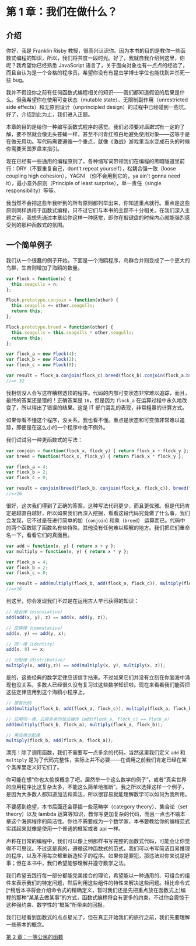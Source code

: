 # 第 1 章：我们在做什么？

## 介绍

你好，我是 Franklin Risby 教授，很高兴认识你。因为本书的目的是教你一些函数式编程的知识，所以，我们将共度一段时光。好了，我就自我介绍到这里，你呢？我希望你已经熟悉 JavaScript 语言了，关于面向对象也有一点点的经验了，而且自认为是一个合格的程序员。希望你没有有昆虫学博士学位也能找到并杀死一些 bug。

我并不假设你之前有任何函数式编程相关的知识——我们都知道假设的后果是什么。但我希望你在使用可变状态（mutable state）、无限制副作用（unrestricted side effects）和无原则设计（unprincipled design）的过程中已经碰到一些坑。好了，介绍到此为止，我们进入正题。

本章的目的是给你一种编写函数式程序的感觉。我们必须要对*函数式*有一定的了解，要不然就会像无头苍蝇一样，甚至不问青红照白地避免使用对象——这等于是在做无用功。写代码需要遵循一个重点，就像《激战》游戏里当水变成石头的时候你需要天国罗盘来指引。

现在已经有一些通用的编程原则了，各种缩写词带领我们在编程的黑暗隧道里前行：DRY（不要重复自己，dont't repeat yourself），松耦合强一致（loose coupling high cohesion），YAGNI （你不会用到它的，ya ain't gonna need it），最小意外原则（Principle of least surprise），单一责任（single responsibility）等等。

我当然不会把这些年我听到的所有原则都列举出来，你知道重点就行。重点是这些原则同样适用于函数式编程，只不过它们与本书的主题不十分相关。在我们深入主题之前，我想先通过本章给你这样一种感觉，即你在敲键盘的时候内心就能强烈感受到的那种函数式的氛围。

<!--BREAK-->

## 一个简单例子

我们从一个很蠢的例子开始。下面是一个海鸥程序，鸟群合并则变成了一个更大的鸟群，生育则增加了海鸥的数量。

```js
var Flock = function(n) {
  this.seagulls = n;
};

Flock.prototype.conjoin = function(other) {
  this.seagulls += other.seagulls;
  return this;
};

Flock.prototype.breed = function(other) {
  this.seagulls = this.seagulls * other.seagulls;
  return this;
};

var flock_a = new Flock(4);
var flock_b = new Flock(2);
var flock_c = new Flock(0);

var result = flock_a.conjoin(flock_c).breed(flock_b).conjoin(flock_a.breed(flock_b)).seagulls;
//=> 32
```

我相信没人会写这样糟糕透顶的程序。代码的内部可变状态非常难以追踪，而且，最终的答案还是错的！正确答案是 `16`，但是因为 `flock_a` 在运算过程中永久地改变了，所以得出了错误的结果。这是 IT 部门混乱的表现，非常粗暴的计算方式。

如果你看不懂这个程序，没关系，我也看不懂。重点是状态和可变值非常难以追踪，即便是在这么小的一个程序中也不例外。

我们试试另一种更函数式的写法：

```js
var conjoin = function(flock_x, flock_y) { return flock_x + flock_y };
var breed = function(flock_x, flock_y) { return flock_x * flock_y };

var flock_a = 4;
var flock_b = 2;
var flock_c = 0;

var result = conjoin(breed(flock_b, conjoin(flock_a, flock_c)), breed(flock_a, flock_b));
//=>16
```

很好，这次我们得到了正确的答案。这种写法代码更少，而且更优雅。但是代码肯定是越直白越好，所以如果我们再深入挖掘，看看这段代码究竟做了什么事，我们会发现，它不过是在进行简单的加（`conjoin`) 和乘（`breed`） 运算而已。代码中的两个函数除了函数名有些特殊，其他没有任何难以理解的地方。我们把它们重命名一下，看看它们的真面目。

```js
var add = function(x, y) { return x + y };
var multiply = function(x, y) { return x * y };

var flock_a = 4;
var flock_b = 2;
var flock_c = 0;

var result = add(multiply(flock_b, add(flock_a, flock_c)), multiply(flock_a, flock_b));
//=>16
```

到这里，你会发现我们不过是在运用古人早已获得的知识：

```js
// 结合律（assosiative）
add(add(x, y), z) == add(x, add(y, z));

// 交换律（commutative）
add(x, y) == add(y, x);

// 同一律（identity）
add(x, 0) == x;

// 分配律（distributive）
multiply(x, add(y,z)) == add(multiply(x, y), multiply(x, z));
```

是的，这些经典的数学定律应该信手拈来。不过如果它们并没有立刻在你脑海中涌现也没关系，多数人已经很久没有复习过这些数学知识啦。现在来看看我们能否把这些定律应用到这个海鸥小程序上。

```js
// 原有代码
add(multiply(flock_b, add(flock_a, flock_c)), multiply(flock_a, flock_b));

// 应用同一律，去掉多余的加法操作（add(flock_a, flock_c) == flock_a）
add(multiply(flock_b, flock_a), multiply(flock_a, flock_b));

// 再应用分配律
multiply(flock_b, add(flock_a, flock_a));
```

漂亮！除了调用函数，我们不需要写一点多余的代码。当然这里我们定义 `add` 和 `multiply` 是为了代码完整性，实际上并不必要——在调用之前我们肯定已经在某个类库里定义好它们了。

你可能在想“你也太偷换概念了吧，居然举一个这么数学的例子”，或者“真实世界的应用程序比这复杂太多，不能这么简单地推断”。我之所以选择这样一个例子，是因为大多数人都知道加法和乘法，所以很容易就能理解数学可以如何为我所用。

不要感到绝望，本书后面还会穿插一些范畴学（category theory）、集合论（set theory）以及 lambda 运算等知识，教你写更加复杂的代码，而且一点也不输本章这个海鸥程序的简洁性。你也不需要成为一个数学家，本书要教给你的编程范式实践起来就像是使用一个普通的框架或者 api 一样。

声称在日常的编程中，我们可以像上例那样书写完整的函数式代码，可能会让你觉得不可思议。不过这是真的，遵循这种函数式的范式，我们可以书写简洁且易推理的程序，以及不用每次都重新造轮子的程序。如果你是罪犯，那违法对你来说是好事；但在本书中，我们希望能够理解并遵守数学之法。

我们希望去践行每一部分都能完美接合的理论，希望能以一种通用的、可组合的组件来表示我们的特定问题，然后利用这些组件的特性来解决这些问题。相比命令式[^稍后本书将会介绍命令式的精确定义，暂时我们还是先把重点放在函数式上]编程的那种“某某去做某事”的方式，函数式编程将会有更多的约束，不过你会震惊于这种强约束、数学性的“框架”所带来的回报。

我们已经看到函数式的点点星光了，但在真正开始我们的旅行之前，我们先要理解一些基本的概念。

[第 2 章：一等公民的函数](ch2.md)
